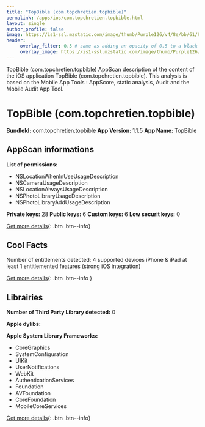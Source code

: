 ```yaml
---
title: "TopBible (com.topchretien.topbible)"
permalink: /apps/ios/com.topchretien.topbible.html
layout: single
author_profile: false
image: https://is1-ssl.mzstatic.com/image/thumb/Purple126/v4/8e/bb/61/8ebb6171-e1bc-39d8-410d-4ba4303d5dde/AppIcon-0-0-1x_U007emarketing-0-0-0-10-0-0-sRGB-0-0-0-GLES2_U002c0-512MB-85-220-0-0.png/512x512bb.jpg
header: 
     overlay_filter: 0.5 # same as adding an opacity of 0.5 to a black background
     overlay_image: https://is1-ssl.mzstatic.com/image/thumb/Purple126/v4/8e/bb/61/8ebb6171-e1bc-39d8-410d-4ba4303d5dde/AppIcon-0-0-1x_U007emarketing-0-0-0-10-0-0-sRGB-0-0-0-GLES2_U002c0-512MB-85-220-0-0.png/512x512bb.jpg
---
```

TopBible (com.topchretien.topbible) AppScan description of the content of the iOS application TopBible (com.topchretien.topbible). This analysis is based on the Mobile App Tools : AppScore, static analysis, Audit and the Mobile Audit App Tool.

# TopBible (com.topchretien.topbible)

**BundleId:** com.topchretien.topbible
**App Version:** 1.1.5
**App Name:** TopBible


## AppScan informations 

**List of permissions:** 
- NSLocationWhenInUseUsageDescription
- NSCameraUsageDescription
- NSLocationAlwaysUsageDescription
- NSPhotoLibraryUsageDescription
- NSPhotoLibraryAddUsageDescription
  
  
**Private keys:** 28
**Public keys:** 6
**Custom keys:** 6
**Low securit keys:** 0
  
[Get more details](/pricing.html){: .btn .btn--info}

## Cool Facts

Number of entitlements detected: 4
supported devices iPhone & iPad
at least 1 entitlemented features (strong iOS integration)
  
[Get more details](/pricing.html){: .btn .btn--info }

## Librairies 
**Number of Third Party Library detected:** 0


**Apple dylibs:**


**Apple System Library Frameworks:**
- CoreGraphics
- SystemConfiguration
- UIKit
- UserNotifications
- WebKit
- AuthenticationServices
- Foundation
- AVFoundation
- CoreFoundation
- MobileCoreServices


  
[Get more details](/pricing.html){: .btn .btn--info}

